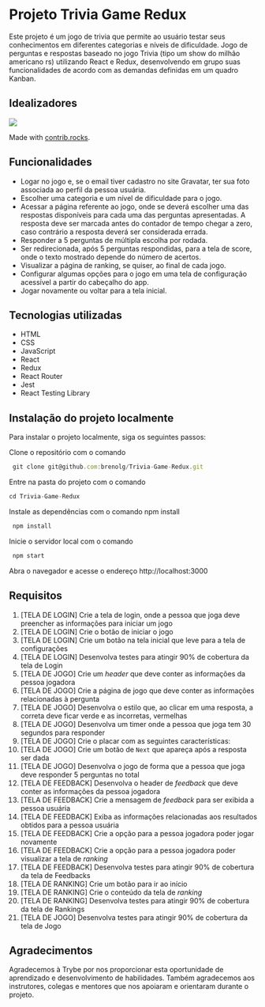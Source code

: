 # Projeto Trivia Game Redux
Este projeto é um jogo de trivia que permite ao usuário testar seus conhecimentos em diferentes categorias e níveis de dificuldade. Jogo de perguntas e respostas baseado no jogo Trivia (tipo um show do milhão americano rs) utilizando React e Redux, desenvolvendo em grupo suas funcionalidades de acordo com as demandas definidas em um quadro Kanban.

## Idealizadores
<a href="https://github.com/brenolg/Trivia-Game-Redux/graphs/contributors">
  <img src="https://contrib.rocks/image?repo=brenolg/Trivia-Game-Redux" />
</a>

Made with [contrib.rocks](https://contrib.rocks).

## Funcionalidades

* Logar no jogo e, se o email tiver cadastro no site Gravatar, ter sua foto associada ao perfil da pessoa usuária.
* Escolher uma categoria e um nível de dificuldade para o jogo.
* Acessar a página referente ao jogo, onde se deverá escolher uma das respostas disponíveis para cada uma das perguntas apresentadas. A resposta deve ser marcada antes do contador de tempo chegar a zero, caso contrário a resposta deverá ser considerada errada.
* Responder a 5 perguntas de múltipla escolha por rodada.
* Ser redirecionada, após 5 perguntas respondidas, para a tela de score, onde o texto mostrado depende do número de acertos.
* Visualizar a página de ranking, se quiser, ao final de cada jogo.
* Configurar algumas opções para o jogo em uma tela de configuração acessível a partir do cabeçalho do app.
* Jogar novamente ou voltar para a tela inicial.

## Tecnologias utilizadas
* HTML
* CSS
* JavaScript
* React
* Redux
* React Router
* Jest
* React Testing Library

## Instalação do projeto localmente

Para instalar o projeto localmente, siga os seguintes passos:

Clone o repositório com o comando

```javascript
 git clone git@github.com:brenolg/Trivia-Game-Redux.git
```
Entre na pasta do projeto com o comando 

```javascript
cd Trivia-Game-Redux
```
Instale as dependências com o comando npm install

```javascript
 npm install
```
Inicie o servidor local com o comando

```javascript
 npm start
```
Abra o navegador e acesse o endereço http://localhost:3000

## Requisitos

1. [TELA DE LOGIN] Crie a tela de login, onde a pessoa que joga deve preencher as informações para iniciar um jogo
2. [TELA DE LOGIN] Crie o botão de iniciar o jogo
3. [TELA DE LOGIN] Crie um botão na tela inicial que leve para a tela de configurações
4. [TELA DE LOGIN] Desenvolva testes para atingir 90% de cobertura da tela de Login
5. [TELA DE JOGO] Crie um _header_ que deve conter as informações da pessoa jogadora
6. [TELA DE JOGO] Crie a página de jogo que deve conter as informações relacionadas à pergunta
7. [TELA DE JOGO] Desenvolva o estilo que, ao clicar em uma resposta, a correta deve ficar verde e as incorretas, vermelhas
8. [TELA DE JOGO] Desenvolva um timer onde a pessoa que joga tem 30 segundos para responder
9. [TELA DE JOGO] Crie o placar com as seguintes características:
10. [TELA DE JOGO] Crie um botão de `Next` que apareça após a resposta ser dada
11. [TELA DE JOGO] Desenvolva o jogo de forma que a pessoa que joga deve responder 5 perguntas no total
12. [TELA DE FEEDBACK] Desenvolva o header de _feedback_ que deve conter as informações da pessoa jogadora
13. [TELA DE FEEDBACK] Crie a mensagem de _feedback_ para ser exibida a pessoa usuária
14. [TELA DE FEEDBACK] Exiba as informações relacionadas aos resultados obtidos para a pessoa usuária
15. [TELA DE FEEDBACK] Crie a opção para a pessoa jogadora poder jogar novamente
16. [TELA DE FEEDBACK] Crie a opção para a pessoa jogadora poder visualizar a tela de _ranking_
17. [TELA DE FEEDBACK] Desenvolva testes para atingir 90% de cobertura da tela de Feedbacks
18. [TELA DE RANKING] Crie um botão para ir ao início
19. [TELA DE RANKING] Crie o conteúdo da tela de _ranking_
20. [TELA DE RANKING] Desenvolva testes para atingir 90% de cobertura da tela de Rankings
21. [TELA DE JOGO] Desenvolva testes para atingir 90% de cobertura da tela de Jogo

## Agradecimentos
Agradecemos à Trybe por nos proporcionar esta oportunidade de aprendizado e desenvolvimento de habilidades. Também agradecemos aos instrutores, colegas e mentores que nos apoiaram e orientaram durante o projeto.
